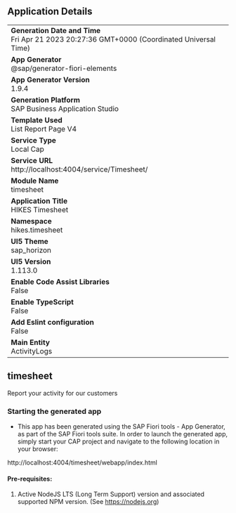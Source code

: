 ## Application Details
|               |
| ------------- |
|**Generation Date and Time**<br>Fri Apr 21 2023 20:27:36 GMT+0000 (Coordinated Universal Time)|
|**App Generator**<br>@sap/generator-fiori-elements|
|**App Generator Version**<br>1.9.4|
|**Generation Platform**<br>SAP Business Application Studio|
|**Template Used**<br>List Report Page V4|
|**Service Type**<br>Local Cap|
|**Service URL**<br>http://localhost:4004/service/Timesheet/
|**Module Name**<br>timesheet|
|**Application Title**<br>HIKES Timesheet|
|**Namespace**<br>hikes.timesheet|
|**UI5 Theme**<br>sap_horizon|
|**UI5 Version**<br>1.113.0|
|**Enable Code Assist Libraries**<br>False|
|**Enable TypeScript**<br>False|
|**Add Eslint configuration**<br>False|
|**Main Entity**<br>ActivityLogs|

## timesheet

Report your activity for our customers

### Starting the generated app

-   This app has been generated using the SAP Fiori tools - App Generator, as part of the SAP Fiori tools suite.  In order to launch the generated app, simply start your CAP project and navigate to the following location in your browser:

http://localhost:4004/timesheet/webapp/index.html

#### Pre-requisites:

1. Active NodeJS LTS (Long Term Support) version and associated supported NPM version.  (See https://nodejs.org)


